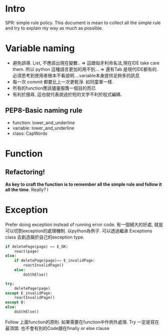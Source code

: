 # Intro
SPR: simple rule policy. 
This document is mean to collect all the simple rule and try to explain my way as much as possible.
# Variable naming
- 避免誤導. List, 不應該出現在變數..
	=> 這跟匈牙利命名法,現在IDE take care them. 所以 python 這種語言更加的用不到...
	=> 還有Tab 是現代IDE都有的. 必須思考到使用者根本不看說明....variable本身提供足夠多的訊息
- 每一次 commit 都要比上一次更乾淨.  如同童軍一樣.
- 所有的function應該儘量服膺一個目的而已
- 有利於搜尋,  這也就代表說過於短的文字不利於程式編碼.


## PEP8-Basic naming rule
- function: lower_and_underline
- variable: lower_and_underline
- class: CapWords

# Function
## Refactoring! 
**As key to craft the function is to remember all the simple rule and follow it all the time**. Really? 
I
# Exception
Prefer doing exception instead of running error code. 有一個絕大的好處, 就是可以切割exception的處理機制. 以python為例子.  可以透過繼承 Exceptions class 去創造屬於自己的exception type. 
```python
if deletePage(page) == E_OK:
	react(page)
else:
	if deletePage(page)== E_invalidPage:
		reactInvalidPage()
	else:
		doSthElse()

try:
	deletePage(page)
except E_invalidPage:
	reactInvalidPage()
except B:
else:
	doSthElse()
```

Follow 上面function的原則. 如果需要在function中作例外處理.  Try 一定是寫在最頂頭.  也不會有別的Code跟在finally or else clause
<!--stackedit_data:
eyJoaXN0b3J5IjpbNTA1MTQ5MDU5LC0yMDMzNjMxNjEyLC0xMT
c3MDI5NDY4LC00MjMwNjQwMTMsLTE0NzY3NjM0NTgsLTEyOTUy
MDA5MzEsODg5OTgxMzgsMTAwMTU2ODk3NiwxNjY2NzQ0Mjc5LC
0yMTM3OTQ0NTEwLDM0MTkzNTg2OCwxNjA1MTExNTE0LDEzMzE0
ODM0MjFdfQ==
-->